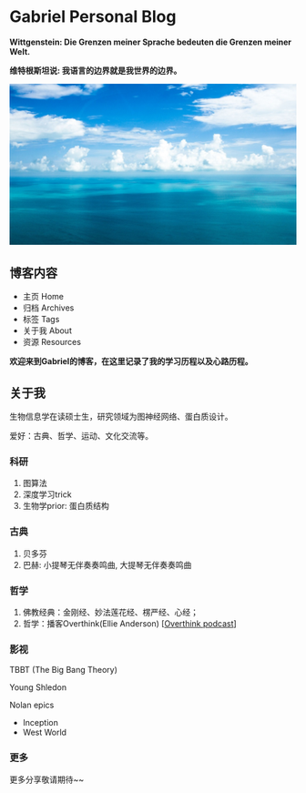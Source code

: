 # Gabriel Personal Blog

**Wittgenstein: Die Grenzen meiner Sprache bedeuten die Grenzen meiner Welt.** 

**维特根斯坦说: 我语言的边界就是我世界的边界。**

![ocean](/images/ocean.jpg)


## 博客内容

- 主页 Home
- 归档 Archives
- 标签 Tags
- 关于我 About
- 资源 Resources


**欢迎来到Gabriel的博客，在这里记录了我的学习历程以及心路历程。**

## 关于我

生物信息学在读硕士生，研究领域为图神经网络、蛋白质设计。

爱好：古典、哲学、运动、文化交流等。



### 科研

1. 图算法
2. 深度学习trick
3. 生物学prior: 蛋白质结构


### 古典

1. 贝多芬
2. 巴赫: 小提琴无伴奏奏鸣曲, 大提琴无伴奏奏鸣曲



### 哲学

1. 佛教经典：金刚经、妙法莲花经、楞严经、心经；
2. 哲学：播客Overthink(Ellie Anderson) [[Overthink podcast](https://www.overthinkpodcast.com/)]



### 影视

TBBT (The Big Bang Theory) 

Young Shledon

Nolan epics 

- Inception
- West World



### 更多

更多分享敬请期待~~

